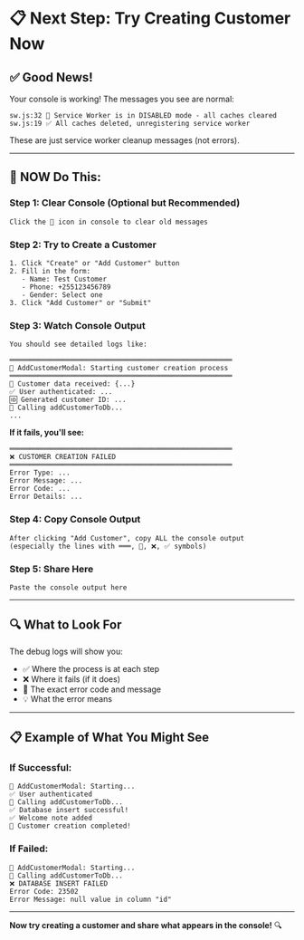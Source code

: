 # 📋 Next Step: Try Creating Customer Now

## ✅ Good News!

Your console is working! The messages you see are normal:
```
sw.js:32 🚨 Service Worker is in DISABLED mode - all caches cleared
sw.js:19 ✅ All caches deleted, unregistering service worker
```

These are just service worker cleanup messages (not errors).

---

## 🎯 NOW Do This:

### Step 1: Clear Console (Optional but Recommended)
```
Click the 🚫 icon in console to clear old messages
```

### Step 2: Try to Create a Customer
```
1. Click "Create" or "Add Customer" button
2. Fill in the form:
   - Name: Test Customer
   - Phone: +255123456789
   - Gender: Select one
3. Click "Add Customer" or "Submit"
```

### Step 3: Watch Console Output
```
You should see detailed logs like:

═══════════════════════════════════════════════════════
🎯 AddCustomerModal: Starting customer creation process
═══════════════════════════════════════════════════════
📝 Customer data received: {...}
✅ User authenticated: ...
🆔 Generated customer ID: ...
💾 Calling addCustomerToDb...
...
```

**If it fails, you'll see:**
```
═══════════════════════════════════════════════════════
❌ CUSTOMER CREATION FAILED
═══════════════════════════════════════════════════════
Error Type: ...
Error Message: ...
Error Code: ...
Error Details: ...
```

### Step 4: Copy Console Output
```
After clicking "Add Customer", copy ALL the console output
(especially the lines with ═══, 🎯, ❌, ✅ symbols)
```

### Step 5: Share Here
```
Paste the console output here
```

---

## 🔍 What to Look For

The debug logs will show you:
- ✅ Where the process is at each step
- ❌ Where it fails (if it does)
- 🔴 The exact error code and message
- 💡 What the error means

---

## 📋 Example of What You Might See

### If Successful:
```
🎯 AddCustomerModal: Starting...
✅ User authenticated
💾 Calling addCustomerToDb...
✅ Database insert successful!
✅ Welcome note added
🎉 Customer creation completed!
```

### If Failed:
```
🎯 AddCustomerModal: Starting...
💾 Calling addCustomerToDb...
❌ DATABASE INSERT FAILED
Error Code: 23502
Error Message: null value in column "id"
```

---

**Now try creating a customer and share what appears in the console!** 🔍


